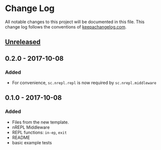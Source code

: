 # Change Log
All notable changes to this project will be documented in this file. This change log follows the conventions of [keepachangelog.com](http://keepachangelog.com/).

## [Unreleased]

## 0.2.0 - 2017-10-08
### Added
- For convenience, `sc.nrepl.repl` is now required by `sc.nrepl.middleware`

## 0.1.0 - 2017-10-08
### Added
- Files from the new template.
- nREPL Middleware
- REPL functions: `in-ep`, `exit`
- README
- basic example tests

[Unreleased]: https://github.com/your-name/scope-capture-nrepl/compare/0.1.0...HEAD
